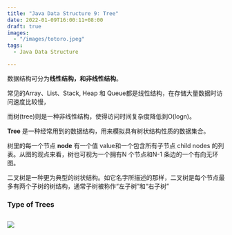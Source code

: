 ```yaml
---
title: "Java Data Structure 9: Tree"
date: 2022-01-09T16:00:11+08:00
draft: true
images:
  - "/images/totoro.jpeg"
tags: 
  - Java Data Structure

---
```


数据结构可分为**线性结构，和非线性结构**。

常见的Array、List、Stack, Heap 和 Queue都是线性结构，在存储大量数据时访问速度比较慢，

而树(tree)则是一种非线性结构，使得访问时间复杂度降低到O(logn)。



**Tree** 是一种经常用到的数据结构，用来模拟具有树状结构性质的数据集合。

树里的每一个节点 **node** 有一个值 value和一个包含所有子节点 child nodes 的列表。从图的观点来看，树也可视为一个拥有N 个节点和N-1 条边的一个有向无环图。

二叉树是一种更为典型的树状结构。如它名字所描述的那样，二叉树是每个节点最多有两个子树的树结构，通常子树被称作“左子树”和“右子树”



### Type of Trees

## ![](https://cdn.jsdelivr.net/gh/daiweinus/blog_pictures/202112291819706.png)